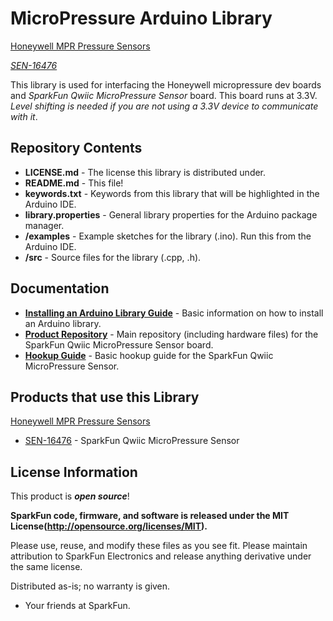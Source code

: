 MicroPressure Arduino Library
========================================

<a href="https://sps.honeywell.com/us/en/products/advanced-sensing-technologies/healthcare-sensing/board-mount-pressure-sensors/micropressure-mpr-series">Honeywell MPR Pressure Sensors</a>

[*SEN-16476*](https://www.sparkfun.com/products/16476)

This library is used for interfacing the Honeywell micropressure dev boards and *SparkFun Qwiic MicroPressure Sensor* board.  This board runs at 3.3V. *Level shifting is needed if you are not using a 3.3V device to communicate with it*.

Repository Contents
-------------------

* **LICENSE.md** - The license this library is distributed under.
* **README.md** - This file!
* **keywords.txt** - Keywords from this library that will be highlighted in the Arduino IDE.
* **library.properties** - General library properties for the Arduino package manager.
* **/examples** - Example sketches for the library (.ino). Run this from the Arduino IDE.
* **/src** - Source files for the library (.cpp, .h).

Documentation
--------------

* **[Installing an Arduino Library Guide](https://learn.sparkfun.com/tutorials/installing-an-arduino-library)** - Basic information on how to install an Arduino library.
* **[Product Repository](https://github.com/nightsbird/MicroPressure_Sensor)** - Main repository (including hardware files) for the SparkFun Qwiic MicroPressure Sensor board.
* **[Hookup Guide](https://learn.sparkfun.com/tutorials/sparkfun-qwiic-micropressure-hookup-guide)** - Basic hookup guide for the SparkFun Qwiic MicroPressure Sensor.

Products that use this Library
---------------------------------

<a href="https://sps.honeywell.com/us/en/products/advanced-sensing-technologies/healthcare-sensing/board-mount-pressure-sensors/micropressure-mpr-series">Honeywell MPR Pressure Sensors</a>

* [SEN-16476](https://www.sparkfun.com/products/16476) - SparkFun Qwiic MicroPressure Sensor


License Information
-------------------

This product is _**open source**_!

**SparkFun code, firmware, and software is released under the MIT License(http://opensource.org/licenses/MIT).**

Please use, reuse, and modify these files as you see fit. Please maintain attribution to SparkFun Electronics and release anything derivative under the same license.

Distributed as-is; no warranty is given.

- Your friends at SparkFun.

_<COLLABORATION CREDIT>_
